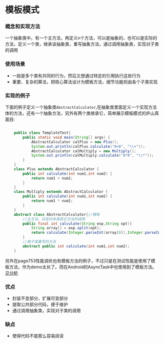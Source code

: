 # 模板模式

### 概念和实现方法
一个抽象类中，有一个主方法，再定义n个方法，可以是抽象的，也可以是实际的方法，定义一个类，继承该抽象类，重写抽象方法，通过调用抽象类，实现对子类的调用

### 使用场景
- 一般是多个类有共同的行为，然后又想通过特定的引用执行这些行为
- 重要、复杂的算法，把核心算法设计为模板方法，细节功能则由各个子类实现

### 实现的例子
下面的例子定义一个抽象类`AbstractCalculator`,在抽象类里面定义一个实现方法体的方法，还有一个抽象方法，另外有两个类继承它，简单展示模板模式的庐山真面目:

```java

	public class TemplateTest{
	    public static void main(String[] args) {
        	AbstractCalculator calPlus = new Plus();
			System.out.println(calPlus.calculate("8+8", "\\+"));
			AbstractCalculator calMultiply = new Multiply();
			System.out.println(calMultiply.calculate("8*8", "\\*"));
    	}  
	}
	class Plus extends AbstractCalculator {  
	    public int calculate(int num1,int num2) {  
        	return num1 + num2;  
    	}  
	}
	class Multiply extends AbstractCalculator {   
	    public int calculate(int num1,int num2) {  
        	return num1 * num2;  
    	}  
	}
	abstract class AbstractCalculator{//模板
    	//主方法，实现对本类其它方法的调用
    	public final int calculate(String exp,String opt){  
        	String array[] = exp.split(opt);
	        return calculate(Integer.parseInt(array[0]),Integer.parseInt(array[1]));  
	    }  
    	//被子类重写的方法
    	abstract public int calculate(int num1,int num2);  
	}

```

另外在page753性能调优也有模板方法的例子，不过只是在测试性能是使用了模板方法，作为demo太长了。而在Android的AsyncTask中也使用到了模板方法。[见分析](https://github.com/simple-android-framework-exchange/android_design_patterns_analysis/tree/master/template-method/mr.simple)

### 优点

- 封装不变部分，扩展可变部分
- 提取公共部分代码，便于维护
- 通过调用抽象类，实现对子类的调用

### 缺点

- 使得代码不是那么容易阅读